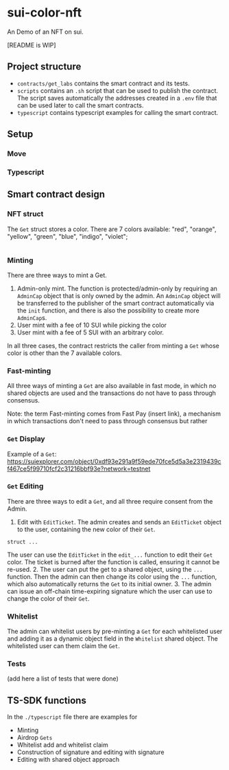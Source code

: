 # sui-color-nft
An Demo of an NFT on sui.

[README is WIP]

## Project structure
- `contracts/get_labs` contains the smart contract and its tests.
- `scripts` contains an `.sh` script that can be used to publish the contract. The script saves automatically the addresses created in a `.env` file that can be used later to call the smart contracts.
- `typescript` contains typescript examples for calling the smart contract.

## Setup

### Move

### Typescript

## Smart contract design

### NFT struct

The `Get` struct stores a color. There are 7 colors available: "red", "orange", "yellow", "green", "blue", "indigo", "violet";
```
```

### Minting
There are three ways to mint a Get.
1. Admin-only mint. The function is protected/admin-only by requiring an `AdminCap` object that is only owned by the admin. An `AdminCap` object will be transferred to the publisher of the smart contract automatically via the `init` function, and there is also the possibility to create more `AdminCap`s.
2. User mint with a fee of 10 SUI while picking the color
3. User mint with a fee of 5 SUI with an arbitrary color.

In all three cases, the contract restricts the caller from minting a `Get` whose color is other than the 7 available colors.


### Fast-minting
All three ways of minting a `Get` are also available in fast mode, in which no shared objects are used and the transactions do not have to pass through consensus.

Note: the term Fast-minting comes from Fast Pay (insert link), a mechanism in which transactions don't need to pass through consensus but rather 

### `Get` Display

Example of a `Get`: https://suiexplorer.com/object/0xdf93e291a9f59ede70fce5d5a3e2319439cf467ce5f99710fcf2c31216bbf93e?network=testnet

### `Get` Editing
There are three ways to edit a `Get`, and all three require consent from the Admin.
1. Edit with `EditTicket`. The admin creates and sends an `EditTicket` object to the user, containing the new color of their `Get`.
  ```
  struct ...
  ```
  The user can use the `EditTicket` in the `edit_...` function to edit their `Get` color. The ticket is burned after the function is called, ensuring it cannot be re-used.
2. The user can put the get to a shared object, using the `...` function. Then the admin can then change its color using the `...` function, which also automatically returns the `Get` to its initial owner.
3. The admin can issue an off-chain time-expiring signature which the user can use to change the color of their `Get`.

### Whitelist
The admin can whitelist users by pre-minting a `Get` for each whitelisted user and adding it as a dynamic object field in the `Whitelist` shared object. The whitelisted user can them claim the `Get`.

### Tests
(add here a list of tests that were done)

## TS-SDK functions
In the `./typescript` file there are examples for
- Minting 
- Airdrop `Gets`
- Whitelist add and whitelist claim
- Construction of signature and editing with signature
- Editing with shared object approach


